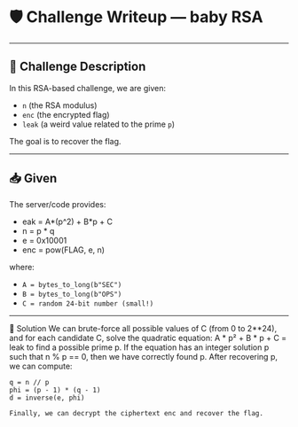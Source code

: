 # 🛡️ Challenge Writeup — baby RSA

---

## 📜 Challenge Description

In this RSA-based challenge, we are given:
- `n` (the RSA modulus)
- `enc` (the encrypted flag)
- `leak` (a weird value related to the prime `p`)

The goal is to recover the flag.

---

## 📥 Given

The server/code provides:
- eak = A*(p^2) + B*p + C 
- n = p * q 
- e = 0x10001
- enc = pow(FLAG, e, n) 

where:
- `A = bytes_to_long(b"SEC")`
- `B = bytes_to_long(b"OPS")`
- `C = random 24-bit number (small!)`

---
🧠 Solution
    We can brute-force all possible values of C (from 0 to 2**24), and for each candidate C, solve the quadratic equation: 
    A * p² + B * p + C = leak
    to find a possible prime p.
    If the equation has an integer solution p such that n % p == 0, then we have correctly found p.
    After recovering p, we can compute:

    q = n // p
    phi = (p - 1) * (q - 1)
    d = inverse(e, phi)

    Finally, we can decrypt the ciphertext enc and recover the flag.